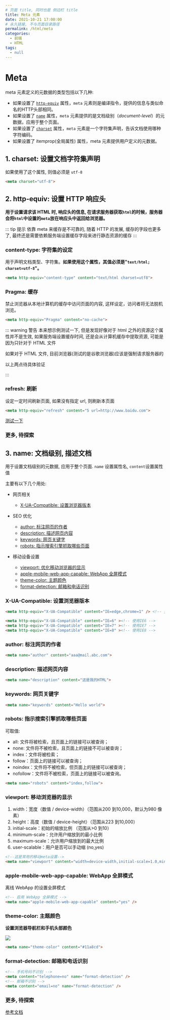 ```yaml
---
# 页面 title, 同时也是 侧边栏 title
title: Meta 元素
date: 2021-10-21 17:00:00
# 永久链接, 不与页面目录路径
permalink: /html/meta
categories: 
  - 前端
  - HTML
tags: 
  - null
---
```

# Meta

meta 元素定义的元数据的类型包括以下几种:

* 如果设置了 [`http-equiv`](https://developer.mozilla.org/zh-CN/docs/Web/HTML/Element/meta#attr-http-equiv) 属性，`meta` 元素则是编译指令，提供的信息与类似命名的HTTP头部相同。
* 如果设置了 [`name`](https://developer.mozilla.org/zh-CN/docs/Web/HTML/Element/meta#attr-name) 属性，`meta` 元素提供的是文档级别（*document-level*）的元数据，应用于整个页面。
* 如果设置了 [`charset`](https://developer.mozilla.org/zh-CN/docs/Web/HTML/Element/meta#attr-charset) 属性，`meta` 元素是一个字符集声明，告诉文档使用哪种字符编码。
* 如果设置了 itemprop(全局属性) 属性，meta 元素提供用户定义的元数据。

## 1. charset: 设置文档字符集声明

如果使用了这个属性, 则值必须是 `utf-8`

```html
<meta charset="utf-8">
```

## 2. http-equiv: 设置 HTTP 响应头

**用于设置请求该 HTML 时, 响应头的信息, 在请求服务器获取`html`的时候，服务器会将`html`中设置的`meta`放在响应头中返回给浏览器。**

::: tip 提示
依靠 meta 来缓存是不可靠的, 随着 HTTP 的发展, 缓存的字段也更多了, 最终还是需要依赖服务端设置缓存字段来进行静态资源的缓存
:::

### content-type: 字符集的设定

用于声明文档类型、字符集。**如果使用这个属性，其值必须是"`text/html; charset=utf-8`"。**

```html
<meta http-equiv="content-type" content="text/html charset=utf8">
```

### Pragma: 缓存

禁止浏览器从本地计算机的缓存中访问页面的内容, 这样设定，访问者将无法脱机浏览。 

```html
<meta http-equiv="Pragma" content="no-cache">
```

::: warning 警告
本来想示例测试一下, 但是发现好像对于 html 之外的资源这个属性并不是生效, 如果服务端设置缓存时间, 还是会从计算机缓存中提取资源, 可能是因为只针对于 HTML 文件

如果对于 HTML 文件, 目前浏览器(测试的是谷歌浏览器)应该是强制请求服务器的

以上两点待具体验证

:::

### refresh: 刷新

设定一定时间刷新页面, 如果没有指定 url, 则刷新本页面

```html
<meta http-equiv="refresh" content="5 url=http://www.baidu.com">
```

<a href="/html/测试meta标签refresh刷新功能.html" target="_blank">测试一下</a>

### 更多, 待探索

## 3. name: 文档级别, 描述文档

用于设置文档级别的元数据, 应用于整个页面. `name` 设置属性名, `content`设置属性值

主要有以下几个用处:

* 网页相关
  * [X-UA-Compatible: 设置浏览器版本](#x-ua-compatible-设置浏览器版本)

* SEO 优化
  * [author: 标注网页的作者](#author-标注网页的作者)
  * [description: 描述网页内容](#description-描述网页内容)
  * [keywords: 网页关键字](#keywords-网页关键字)
  * [robots: 指示搜索引擎抓取哪些页面](#robots-指示搜索引擎抓取哪些页面)
* 移动设备设置
  * [viewport: 优化移动浏览器的显示](#viewport-移动浏览器的显示)
  * [apple-mobile-web-app-capable: WebApp 全屏模式](#apple-mobile-web-app-capable-webapp-全屏模式)
  * [theme-color: 主题颜色](#theme-color-主题颜色)
  * [format-detection: 邮箱和电话识别](#format-detection-邮箱和电话识别)

### X-UA-Compatible: 设置浏览器版本

```html
<meta http-equiv="X-UA-Compatible" content="IE=edge,chrome=1" /> <!-- 推荐 -->

<meta http-equiv="X-UA-Compatible" content="IE=6" ><!-- 使用IE6 -->
<meta http-equiv="X-UA-Compatible" content="IE=7" ><!-- 使用IE7 -->
<meta http-equiv="X-UA-Compatible" content="IE=8" ><!-- 使用IE8 -->
```

### author: 标注网页的作者

```html
<meta name="author" content="aaa@mail.abc.com">
```

### description: 描述网页内容

```html
<meta name="description" content="这是我的HTML">
```

### keywords: 网页关键字

```html
<meta name="keywords" content="Hello world">
```

### robots: 指示搜索引擎抓取哪些页面

可取值:

* all: 文件将被检索，且页面上的链接可以被查询；
* none: 文件将不被检索，且页面上的链接不可以被查询；
* index：文件将被检索；
*  follow：页面上的链接可以被查询； 
* noindex：文件将不被检索，但页面上的链接可以被查询；
*  nofollow：文件将不被检索，页面上的链接可以被查询。

```html
<meta name="robots" content="index,follow">
```

### viewport: 移动浏览器的显示

1. width：宽度（数值 / device-width）（范围从200 到10,000，默认为980 像素）
2. height：高度（数值 / device-height）（范围从223 到10,000）
3. initial-scale：初始的缩放比例 （范围从>0 到10）
4. minimum-scale：允许用户缩放到的最小比例
5. maximum-scale：允许用户缩放到的最大比例
6. user-scalable：用户是否可以手动缩 (no,yes)

```html
<!--这是常用的移动meta设置-->
<meta name="viewport" content="width=device-width,initial-scale=1.0,minimun-scale=1.0,maximum-scale=1.0,user-scalable=no"/>
```

### apple-mobile-web-app-capable: WebApp 全屏模式

离线 WebApp 的设置全屏模式

```html
<!-- 启用 WebApp 全屏模式 -->
<meta name="apple-mobile-web-app-capable" content="yes" /> 
```

### theme-color: 主题颜色

**设置浏览器导航栏和手机头部颜色**

![](/img/20200221134927.jpg)

```html
<meta name="theme-color" content="#11a8cd">
```

### format-detection: 邮箱和电话识别

```html
<!-- 手机号码不识别 -->
<meta content="telephone=no" name="format-detection" />
<!-- 邮箱不识别 -->
<meta content="email=no" name="format-detection" />
```

### 更多, 待探索

[参考文档](http://fex.baidu.com/blog/2014/10/html-head-tags/?qq-pf-to=pcqq.c2c)

